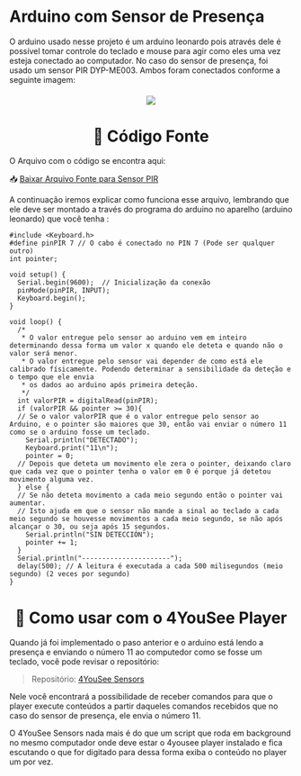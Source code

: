 
<h1>Arduino com Sensor de Presença</h1>
O arduino usado nesse projeto é um arduino leonardo pois através dele é possível tomar controle do teclado e mouse para agir como eles uma vez esteja conectado ao computador. No caso do sensor de presença, foi usado um sensor PIR DYP-ME003. Ambos foram conectados conforme a seguinte imagem:

<h4 align="center">
  <img src="https://user-images.githubusercontent.com/63620799/130868795-c0e2b974-87e6-4ab7-9b91-288418c29737.png">
</h4>

<h1 align="center"> 
	🚧 Código Fonte
</h1>
O Arquivo com o código se encontra aqui:

📥 [Baixar Arquivo Fonte para Sensor PIR](https://github.com/4YouSee-Suporte/arduino-sensor-presenca/blob/main/proximidade.ino) 

A continuação iremos explicar como funciona esse arquivo, lembrando que ele deve ser montado a través do programa do arduino no aparelho (arduino leonardo) que você tenha :


```
#include <Keyboard.h>
#define pinPIR 7 // O cabo é conectado no PIN 7 (Pode ser qualquer outro)
int pointer;

void setup() {
  Serial.begin(9600);  // Inicialização da conexão
  pinMode(pinPIR, INPUT);
  Keyboard.begin();
}

void loop() {
  /*
   * O valor entregue pelo sensor ao arduino vem em inteiro determinando dessa forma um valor x quando ele deteta e quando não o valor será menor.
   * O valor entregue pelo sensor vai depender de como está ele calibrado físicamente. Podendo determinar a sensibilidade da deteção e o tempo que ele envia
   * os dados ao arduino após primeira deteção.
   */
  int valorPIR = digitalRead(pinPIR);
  if (valorPIR && pointer >= 30){ 
  // Se o valor valorPIR que é o valor entregue pelo sensor ao Arduino, e o pointer são maiores que 30, então vai enviar o número 11 como se o arduino fosse um teclado.
    Serial.println("DETECTADO");
    Keyboard.print("11\n");
    pointer = 0;
  // Depois que deteta um movimento ele zera o pointer, deixando claro que cada vez que o pointer tenha o valor em 0 é porque já detetou movimento alguma vez.
  } else {
  // Se não deteta movimento a cada meio segundo então o pointer vai aumentar.
  // Isto ajuda em que o sensor não mande a sinal ao teclado a cada meio segundo se houvesse movimentos a cada meio segundo, se não após alcançar o 30, ou seja após 15 segundos.
    Serial.println("SIN DETECCIÓN");
    pointer += 1;
  }
  Serial.println("----------------------");
  delay(500); // A leitura é executada a cada 500 milisegundos (meio segundo) (2 veces por segundo)
}
```

<h1 align="center"> 
	🚀 Como usar com o 4YouSee Player
</h1>
Quando já foi implementado o paso anterior e o arduino está lendo a presença e enviando o número 11 ao computedor como se fosse um teclado, você pode revisar o repositório:

> Repositório: [4YouSee Sensors](https://github.com/4YouSee-Suporte/4yousee-sensors)

Nele você encontrará a possibilidade de receber comandos para que o player execute conteúdos a partir daqueles comandos recebidos que no caso do sensor de presença, ele envia o número 11.

O 4YouSee Sensors nada mais é do que um script que roda em background no mesmo computador onde deve estar o 4yousee player instalado e fica escutando o que for digitado para dessa forma exiba o conteúdo no player um por vez.

